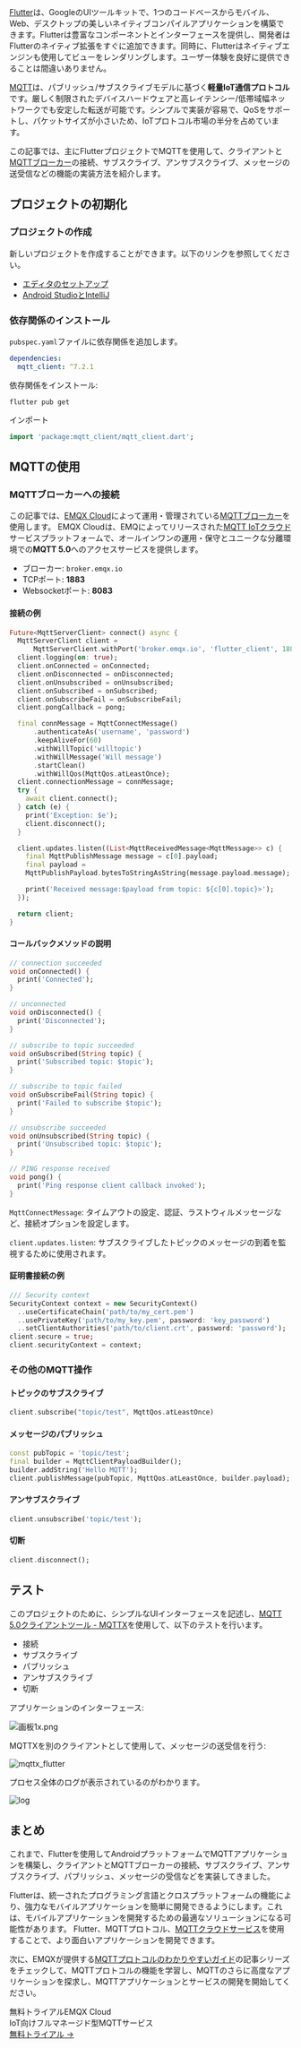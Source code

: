 [Flutter](https://flutter.dev/)は、GoogleのUIツールキットで、1つのコードベースからモバイル、Web、デスクトップの美しいネイティブコンパイルアプリケーションを構築できます。Flutterは豊富なコンポーネントとインターフェースを提供し、開発者はFlutterのネイティブ拡張をすぐに追加できます。同時に、Flutterはネイティブエンジンも使用してビューをレンダリングします。ユーザー体験を良好に提供できることは間違いありません。

[MQTT](https://www.emqx.com/ja/blog/the-easiest-guide-to-getting-started-with-mqtt)は、パブリッシュ/サブスクライブモデルに基づく**軽量IoT通信プロトコル**です。厳しく制限されたデバイスハードウェアと高レイテンシー/低帯域幅ネットワークでも安定した転送が可能です。シンプルで実装が容易で、QoSをサポートし、パケットサイズが小さいため、IoTプロトコル市場の半分を占めています。

この記事では、主にFlutterプロジェクトでMQTTを使用して、クライアントと[MQTTブローカー](https://www.emqx.com/ja/blog/the-ultimate-guide-to-mqtt-broker-comparison)の接続、サブスクライブ、アンサブスクライブ、メッセージの送受信などの機能の実装方法を紹介します。

## プロジェクトの初期化

### プロジェクトの作成

新しいプロジェクトを作成することができます。以下のリンクを参照してください。

- [エディタのセットアップ](https://docs.flutter.dev/get-started/editor?tab=androidstudio)
- [Android StudioとIntelliJ](https://docs.flutter.dev/development/tools/android-studio)

### 依存関係のインストール

`pubspec.yaml`ファイルに依存関係を追加します。

```yaml
dependencies: 
  mqtt_client: ^7.2.1
```

依存関係をインストール:

```shell
flutter pub get
```

インポート

```dart
import 'package:mqtt_client/mqtt_client.dart';
```

## MQTTの使用

### MQTTブローカーへの接続

この記事では、[EMQX Cloud](https://www.emqx.com/ja/cloud)によって運用・管理されている[MQTTブローカー](https://www.emqx.com/ja/mqtt/public-mqtt5-broker)を使用します。 EMQX Cloudは、EMQによってリリースされた[MQTT IoTクラウド](https://www.emqx.com/ja/cloud)サービスプラットフォームで、オールインワンの運用・保守とユニークな分離環境での**MQTT 5.0**へのアクセスサービスを提供します。

- ブローカー: `broker.emqx.io`
- TCPポート: **1883**
- Websocketポート: **8083**

#### 接続の例

```dart
Future<MqttServerClient> connect() async {
  MqttServerClient client =
      MqttServerClient.withPort('broker.emqx.io', 'flutter_client', 1883);
  client.logging(on: true);
  client.onConnected = onConnected;
  client.onDisconnected = onDisconnected;
  client.onUnsubscribed = onUnsubscribed;
  client.onSubscribed = onSubscribed;
  client.onSubscribeFail = onSubscribeFail;
  client.pongCallback = pong;

  final connMessage = MqttConnectMessage()
      .authenticateAs('username', 'password')
      .keepAliveFor(60)
      .withWillTopic('willtopic')
      .withWillMessage('Will message')
      .startClean()
      .withWillQos(MqttQos.atLeastOnce);
  client.connectionMessage = connMessage;
  try {
    await client.connect();
  } catch (e) {
    print('Exception: $e');
    client.disconnect();
  }

  client.updates.listen((List<MqttReceivedMessage<MqttMessage>> c) {
    final MqttPublishMessage message = c[0].payload;
    final payload =
    MqttPublishPayload.bytesToStringAsString(message.payload.message);

    print('Received message:$payload from topic: ${c[0].topic}>');
  });

  return client;
}
```

#### コールバックメソッドの説明

```dart
// connection succeeded
void onConnected() {
  print('Connected');
}

// unconnected
void onDisconnected() {
  print('Disconnected');
}

// subscribe to topic succeeded
void onSubscribed(String topic) {
  print('Subscribed topic: $topic');
}

// subscribe to topic failed
void onSubscribeFail(String topic) {
  print('Failed to subscribe $topic');
}

// unsubscribe succeeded
void onUnsubscribed(String topic) {
  print('Unsubscribed topic: $topic');
}

// PING response received
void pong() {
  print('Ping response client callback invoked');
}
```

`MqttConnectMessage`: タイムアウトの設定、認証、ラストウィルメッセージなど、接続オプションを設定します。

`client.updates.listen`: サブスクライブしたトピックのメッセージの到着を監視するために使用されます。

#### 証明書接続の例

```dart
/// Security context
SecurityContext context = new SecurityContext()
  ..useCertificateChain('path/to/my_cert.pem')
  ..usePrivateKey('path/to/my_key.pem', password: 'key_password')
  ..setClientAuthorities('path/to/client.crt', password: 'password');
client.secure = true;
client.securityContext = context;
```

### その他のMQTT操作

#### トピックのサブスクライブ

```dart
client.subscribe("topic/test", MqttQos.atLeastOnce)
```

#### メッセージのパブリッシュ

```dart
const pubTopic = 'topic/test';
final builder = MqttClientPayloadBuilder();
builder.addString('Hello MQTT');
client.publishMessage(pubTopic, MqttQos.atLeastOnce, builder.payload);
```

#### アンサブスクライブ

```dart
client.unsubscribe('topic/test');
```

#### 切断

```dart
client.disconnect();
```

## テスト

このプロジェクトのために、シンプルなUIインターフェースを記述し、[MQTT 5.0クライアントツール - MQTTX](https://mqttx.app/ja)を使用して、以下のテストを行います。

- 接続
- サブスクライブ
- パブリッシュ
- アンサブスクライブ
- 切断

アプリケーションのインターフェース:

![画板1x.png](https://assets.emqx.com/images/4aeb38a0dc6b0329164a91fc38e572cc.png)

MQTTXを別のクライアントとして使用して、メッセージの送受信を行う:

![mqttx_flutter](https://assets.emqx.com/images/b46731e7278ad148a0bfe3cc0890138b.png)

プロセス全体のログが表示されているのがわかります。

![log](https://assets.emqx.com/images/97230919d8c8eddd3c88003e67c9ad1b.png)

## まとめ

これまで、Flutterを使用してAndroidプラットフォームでMQTTアプリケーションを構築し、クライアントとMQTTブローカーの接続、サブスクライブ、アンサブスクライブ、パブリッシュ、メッセージの受信などを実装してきました。

Flutterは、統一されたプログラミング言語とクロスプラットフォームの機能により、強力なモバイルアプリケーションを簡単に開発できるようにします。これは、モバイルアプリケーションを開発するための最適なソリューションになる可能性があります。 Flutter、MQTTプロトコル、[MQTTクラウドサービス](https://www.emqx.com/ja/cloud)を使用することで、より面白いアプリケーションを開発できます。

次に、EMQXが提供する[MQTTプロトコルのわかりやすいガイド](https://www.emqx.com/ja/mqtt-guide)の記事シリーズをチェックして、MQTTプロトコルの機能を学習し、MQTTのさらに高度なアプリケーションを探求し、MQTTアプリケーションとサービスの開発を開始してください。



<section class="promotion">
    <div>
        無料トライアルEMQX Cloud
        <div class="is-size-14 is-text-normal has-text-weight-normal">IoT向けフルマネージド型MQTTサービス</div>
    </div>
    <a href="https://accounts.emqx.com/signup?continue=https://cloud-intl.emqx.com/console/deployments/0?oper=new" class="button is-gradient px-5">無料トライアル →</a>
</section>

